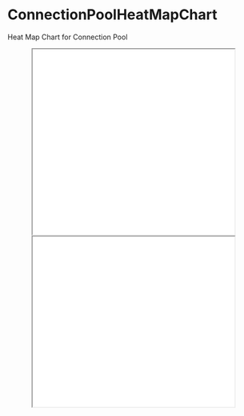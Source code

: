 # ConnectionPoolHeatMapChart
Heat Map Chart for Connection Pool
<html>
<body>
	<center>
	<iframe src="cpExample.html" border="0" height="370px" width="80%"></iframe>
	<iframe src="cpBootStrapExample.html" border="0" height="340px" width="80%"></iframe>
	</center>
</body>
</html>
